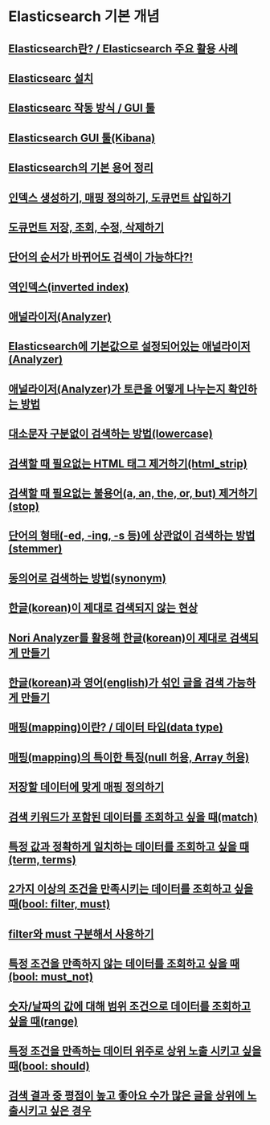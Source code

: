 # Elasticsearch 기본 개념
## [Elasticsearch란? / Elasticsearch 주요 활용 사례](docs/2-1.md)
## [Elasticsearc 설치](docs/2-2.md)
## [Elasticsearc 작동 방식 / GUI 툴](docs/2-3.md)
## [Elasticsearch GUI 툴(Kibana)](docs/2-4.md)
## [Elasticsearch의 기본 용어 정리](docs/2-5.md)
## [인덱스 생성하기, 매핑 정의하기, 도큐먼트 삽입하기](docs/2-6.md)
## [도큐먼트 저장, 조회, 수정, 삭제하기](docs/2-7.md)
## [단어의 순서가 바뀌어도 검색이 가능하다?!](docs/3-1.md)
## [역인덱스(inverted index)](docs/3-2.md)
## [애널라이저(Analyzer)](docs/3-3.md)
## [Elasticsearch에 기본값으로 설정되어있는 애널라이저(Analyzer)](docs/3-4.md)
## [애널라이저(Analyzer)가 토큰을 어떻게 나누는지 확인하는 방법](docs/3-5.md)
## [대소문자 구분없이 검색하는 방법(lowercase)](docs/3-6.md)
## [검색할 때 필요없는 HTML 태그 제거하기(html_strip)](docs/3-7.md)
## [검색할 때 필요없는 불용어(a, an, the, or, but) 제거하기(stop)](docs/3-8.md)
## [단어의 형태(-ed, -ing, -s 등)에 상관없이 검색하는 방법(stemmer)](docs/3-9.md)
## [동의어로 검색하는 방법(synonym)](docs/3-10.md)
## [한글(korean)이 제대로 검색되지 않는 현상](docs/4-1.md)
## [Nori Analyzer를 활용해 한글(korean)이 제대로 검색되게 만들기](docs/4-2.md)
## [한글(korean)과 영어(english)가 섞인 글을 검색 가능하게 만들기](docs/4-3.md)
## [매핑(mapping)이란? / 데이터 타입(data type)](docs/5-1.md)
## [매핑(mapping)의 특이한 특징(null 허용, Array 허용)](docs/5-2.md)
## [저장할 데이터에 맞게 매핑 정의하기](docs/5-3.md)
## [검색 키워드가 포함된 데이터를 조회하고 싶을 때(match)](docs/6-1.md)
## [특정 값과 정확하게 일치하는 데이터를 조회하고 싶을 때(term, terms)](docs/6-2.md)
## [2가지 이상의 조건을 만족시키는 데이터를 조회하고 싶을 때(bool: filter, must)](docs/6-3.md)
## [filter와 must 구분해서 사용하기](docs/6-4.md)
## [특정 조건을 만족하지 않는 데이터를 조회하고 싶을 때(bool: must_not)](docs/6-5.md)
## [숫자/날짜의 값에 대해 범위 조건으로 데이터를 조회하고 싶을 때(range)](docs/6-6.md)
## [특정 조건을 만족하는 데이터 위주로 상위 노출 시키고 싶을 때(bool: should)](docs/6-7.md)
## [검색 결과 중 평점이 높고 좋아요 수가 많은 글을 상위에 노출시키고 싶은 경우](docs/6-8.md)